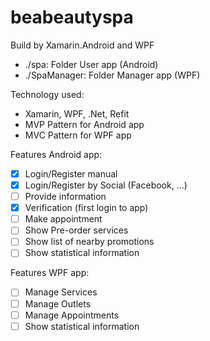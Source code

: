 # beabeautyspa
Build by Xamarin.Android and WPF

- ./spa: Folder User app (Android)
- ./SpaManager: Folder Manager app (WPF)

Technology used: 
- Xamarin, WPF, .Net, Refit
- MVP Pattern for Android app
- MVC Pattern for WPF app

Features Android app:
- [x] Login/Register manual
- [x] Login/Register by Social (Facebook, ...)
- [ ] Provide information
- [x] Verification (first login to app)
- [ ] Make appointment
- [ ] Show Pre-order services
- [ ] Show list of nearby promotions
- [ ] Show statistical information

Features WPF app:
- [ ] Manage Services
- [ ] Manage Outlets
- [ ] Manage Appointments
- [ ] Show statistical information
